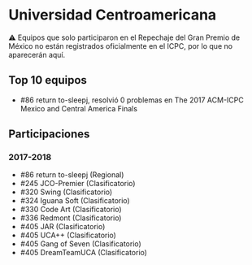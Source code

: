 # Universidad Centroamericana

:warning: Equipos que solo participaron en el Repechaje del Gran Premio de México no están registrados oficialmente en el ICPC, por lo que no aparecerán aquí.

## Top 10 equipos

- #86 return to-sleepj, resolvió 0 problemas en The 2017 ACM-ICPC Mexico and Central America Finals

## Participaciones

### 2017-2018

- #86 return to-sleepj (Regional)
- #245 JCO-Premier (Clasificatorio)
- #320 Swing (Clasificatorio)
- #324 Iguana Soft (Clasificatorio)
- #330 Code Art (Clasificatorio)
- #336 Redmont (Clasificatorio)
- #405 JAR (Clasificatorio)
- #405 UCA++ (Clasificatorio)
- #405 Gang of Seven (Clasificatorio)
- #405 DreamTeamUCA (Clasificatorio)



